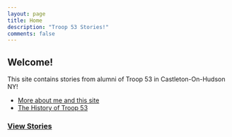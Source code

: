 ```yaml
---
layout: page
title: Home
description: "Troop 53 Stories!"
comments: false
---
```


## Welcome!

This site contains stories from alumni of Troop 53 in Castleton-On-Hudson NY!

* [More about me and this site](/about.html)
* [The History of Troop 53](/about_troop53.html)

### [View Stories](/posts.html)
